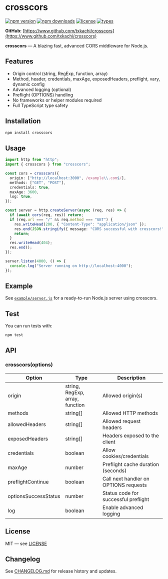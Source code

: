 # crosscors

[![npm version](https://img.shields.io/npm/v/crosscors.svg)](https://www.npmjs.com/package/crosscors)
[![npm downloads](https://img.shields.io/npm/dm/crosscors.svg)](https://www.npmjs.com/package/crosscors)
[![license](https://img.shields.io/npm/l/crosscors.svg)](./LICENSE)
[![types](https://img.shields.io/npm/types/crosscors.svg)](https://www.npmjs.com/package/crosscors)

**GitHub:** [https://www.github.com/txkachi/crosscors](https://www.github.com/txkachi/crosscors)

**crosscors** — A blazing fast, advanced CORS middleware for Node.js.

## Features

- Origin control (string, RegExp, function, array)
- Method, header, credentials, maxAge, exposedHeaders, preflight, vary, dynamic config
- Advanced logging (optional)
- Preflight (OPTIONS) handling
- No frameworks or helper modules required
- Full TypeScript type safety

## Installation

```bash
npm install crosscors
```

## Usage

```typescript
import http from "http";
import { crosscors } from "crosscors";

const cors = crosscors({
  origin: ["http://localhost:3000", /example\\.com$/],
  methods: ["GET", "POST"],
  credentials: true,
  maxAge: 3600,
  log: true,
});

const server = http.createServer(async (req, res) => {
  if (await cors(req, res)) return;
  if (req.url === "/" && req.method === "GET") {
    res.writeHead(200, { "Content-Type": "application/json" });
    res.end(JSON.stringify({ message: "CORS successful with crosscors!" }));
    return;
  }
  res.writeHead(404);
  res.end();
});

server.listen(4000, () => {
  console.log("Server running on http://localhost:4000");
});
```

## Example

See [`example/server.js`](./example/server.js) for a ready-to-run Node.js server using crosscors.

## Test

You can run tests with:

```bash
npm test
```

## API

### crosscors(options)

| Option               | Type                            | Description                           |
| -------------------- | ------------------------------- | ------------------------------------- |
| origin               | string, RegExp, array, function | Allowed origin(s)                     |
| methods              | string[]                        | Allowed HTTP methods                  |
| allowedHeaders       | string[]                        | Allowed request headers               |
| exposedHeaders       | string[]                        | Headers exposed to the client         |
| credentials          | boolean                         | Allow cookies/credentials             |
| maxAge               | number                          | Preflight cache duration (seconds)    |
| preflightContinue    | boolean                         | Call next handler on OPTIONS requests |
| optionsSuccessStatus | number                          | Status code for successful preflight  |
| log                  | boolean                         | Enable advanced logging               |

## License

MIT — see [LICENSE](./LICENSE)

## Changelog

See [CHANGELOG.md](./CHANGELOG.md) for release history and updates.
